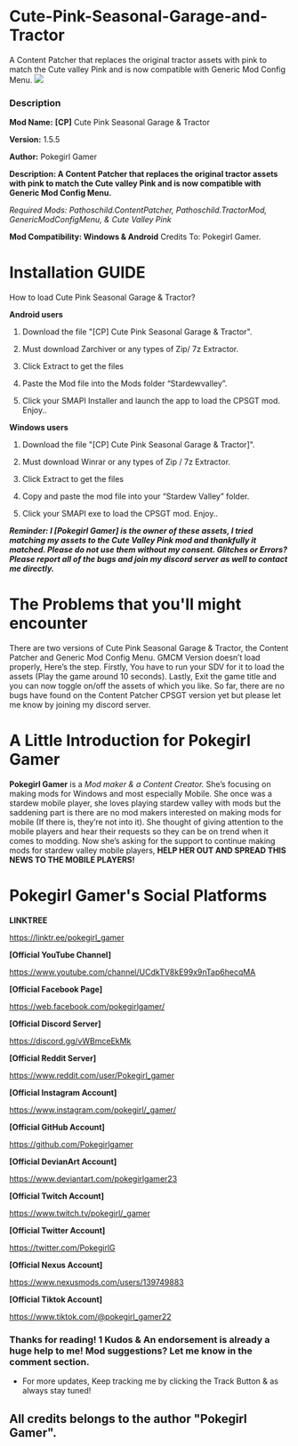 # **Cute-Pink-Seasonal-Garage-and-Tractor**
A Content Patcher that replaces the original tractor assets with pink to match the Cute valley Pink and is now compatible with Generic Mod Config Menu.
![](https://staticdelivery.nexusmods.com/mods/1303/images/16042/16042-1680010699-1630559833.png)

### **Description**

**Mod Name:** **[CP]** Cute Pink Seasonal Garage & Tractor

**Version:** 1.5.5

**Author:** Pokegirl Gamer

**Description: A Content Patcher that replaces the original tractor assets with pink to match the Cute valley Pink and is now compatible with Generic Mod Config Menu.**

*Required Mods: Pathoschild.ContentPatcher, Pathoschild.TractorMod, GenericModConfigMenu, & Cute Valley Pink*

**Mod Compatibility: Windows & Android**
Credits To: Pokegirl Gamer.

# **Installation GUIDE**

How to load Cute Pink Seasonal Garage & Tractor?


**Android users**


1. Download the file "[CP] Cute Pink Seasonal Garage & Tractor".

2. Must download Zarchiver or any types of Zip/ 7z Extractor.

3. Click Extract to get the files

4. Paste the Mod file into the Mods folder “Stardewvalley”.

5. Click your SMAPI Installer and launch the app to load the CPSGT mod. Enjoy..

**Windows users**

1. Download the file "[CP] Cute Pink Seasonal Garage & Tractor]".

2. Must download Winrar or any types of Zip / 7z Extractor.

3. Click Extract to get the files

4. Copy and paste the mod file into your “Stardew Valley” folder.

5. Click your SMAPI exe to load the CPSGT mod. Enjoy..

***Reminder: I [Pokegirl Gamer] is the owner of these assets, I tried matching my assets to
the Cute Valley Pink mod and thankfully it matched. Please do not use them
without my consent. Glitches or Errors? Please report all of the bugs and join
my discord server as well to contact me directly.***

# **The Problems that you'll might encounter**

There are two versions of Cute Pink Seasonal Garage & Tractor, the Content Patcher and Generic Mod Config Menu.
GMCM Version doesn’t load properly, Here’s the step. Firstly, You have to run
your SDV for it to load the assets (Play the game around 10 seconds). Lastly,
Exit the game title and you can now toggle on/off the assets of which you like.
So far, there are no bugs have found on the Content Patcher CPSGT version yet
but please let me know by joining my discord server.

# **A Little Introduction for Pokegirl Gamer**

**Pokegirl Gamer** is a *Mod maker & a Content Creator.* She’s focusing on making mods for Windows and most especially Mobile. She once was a stardew mobile player, she loves playing stardew valley with mods but the saddening part is there are no mod makers interested on making mods for mobile (If there is, they’re not into it). She thought of giving attention to the mobile players and hear their requests so they can be on trend when it comes to modding. Now she’s asking for the support to continue making mods for stardew valley mobile players, **HELP HER OUT AND SPREAD THIS NEWS TO THE MOBILE PLAYERS!**

# **Pokegirl Gamer's Social Platforms**

**LINKTREE**

https://linktr.ee/pokegirl_gamer
 
**[Official YouTube Channel]**

https://www.youtube.com/channel/UCdkTV8kE99x9nTap6hecqMA
 
**[Official Facebook Page]**

https://web.facebook.com/pokegirlgamer/
 
**[Official Discord Server]**

https://discord.gg/vWBmceEkMk

**[Official Reddit Server]**

https://www.reddit.com/user/Pokegirl_gamer
 
**[Official Instagram Account]**

https://www.instagram.com/pokegirl/_gamer/
 
**[Official GitHub Account]**

https://github.com/Pokegirlgamer

**[Official DevianArt Account]**

https://www.deviantart.com/pokegirlgamer23

**[Official Twitch Account]**

https://www.twitch.tv/pokegirl/_gamer

**[Official Twitter Account]**

https://twitter.com/PokegirlG

**[Official Nexus Account]**

https://www.nexusmods.com/users/139749883

**[Official Tiktok Account]**

https://www.tiktok.com/@pokegirl_gamer22

### Thanks for reading! 1 Kudos & An endorsement is already a huge help to me! Mod suggestions? Let me know in the comment section.
 
- For more updates, Keep tracking me by clicking the Track Button & as always stay
tuned!
 
## **All credits belongs to the author "Pokegirl Gamer".**
